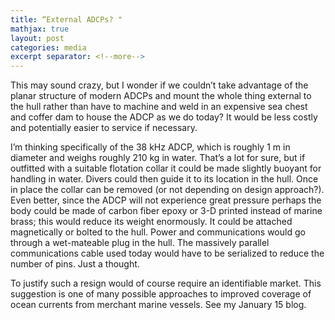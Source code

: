 ```yaml
---
title: “External ADCPs? "
mathjax: true
layout: post
categories: media
excerpt separator: <!--more-->
---
```


This may sound crazy, but I wonder if we couldn’t take advantage of the planar structure of modern ADCPs and mount the whole thing external to the hull rather than have to machine and weld in an expensive sea chest and coffer dam to house the ADCP as we do today? It would be less costly and potentially easier to service if necessary. 
<!--more-->

I’m thinking specifically of the 38 kHz ADCP, which is roughly 1 m in diameter and weighs roughly 210 kg in water. That’s a lot for sure, but if outfitted with a suitable flotation collar it could be made slightly buoyant for handling in water. Divers could then guide it to its location in the hull. Once in place the collar can be removed (or not depending on design approach?). Even better, since the ADCP will not experience great pressure perhaps the body could be made of carbon fiber epoxy or 3-D printed instead of marine brass; this would reduce its weight enormously. It could be attached magnetically or bolted to the hull. Power and communications would go through a wet-mateable plug in the hull. The massively parallel communications cable used today would have to be serialized to reduce the number of pins. Just a thought. 

To justify such a resign would of course require an identifiable market. This suggestion is one of many possible approaches to improved coverage of ocean currents from merchant marine vessels. See my January 15 blog. 
